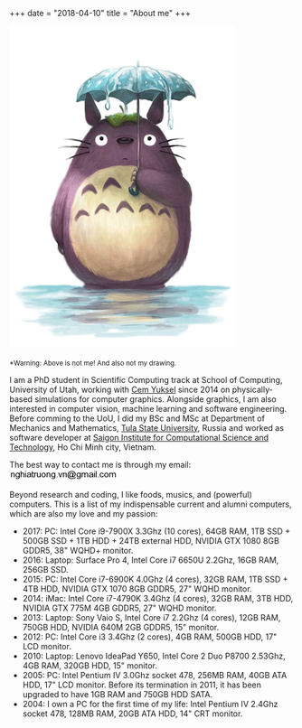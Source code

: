 +++
date = "2018-04-10"
title = "About me"
+++

![This is me][1]


<sub>\*Warning: Above is not me! And also not my drawing.</sub>

I am a PhD student in Scientific Computing track at School of Computing, University of Utah, working with [Cem Yuksel](http://cemyuksel.com/) since 2014 on physically-based simulations for computer graphics. Alongside graphics, I am also interested in computer vision, machine learning and software engineering. Before comming to the UoU, I did my BSc and MSc at Department of Mechanics and Mathematics, [Tula State University](http://tsu.tula.ru), Russia and worked as software developer at [Saigon Institute for Computational Science and Technology](http://icst.org.vn/en/), Ho Chi Minh city, Vietnam.

The best way to contact me is through my email: ![email-image](/img/email.png)


Beyond research and coding, I like foods, musics, and (powerful) computers. This is a list of my indispensable current and alumni computers, which are also my love and my passion:

* 2017: PC: Intel Core i9-7900X 3.3Ghz (10 cores), 64GB RAM, 1TB SSD + 500GB SSD + 1TB HDD + 24TB external HDD, NVIDIA GTX 1080 8GB GDDR5, 38" WQHD+ monitor.
* 2016: Laptop: Surface Pro 4, Intel Core i7 6650U 2.2Ghz, 16GB RAM, 256GB SSD.
* 2015: PC: Intel Core i7-6900K 4.0Ghz (4 cores), 32GB RAM, 1TB SSD + 4TB HDD, NVIDIA GTX 1070 8GB GDDR5, 27" WQHD monitor.
* 2014: iMac: Intel Core i7-4790K 3.4Ghz (4 cores), 32GB RAM, 3TB HDD, NVIDIA GTX 775M 4GB GDDR5, 27" WQHD monitor.
* 2013: Laptop: Sony Vaio S, Intel Core i7 2.2Ghz (4 cores), 12GB RAM, 750GB HDD, NVIDIA 640M 2GB GDDR5, 15" monitor.
* 2012: PC: Intel Core i3 3.4Ghz (2 cores), 4GB RAM, 500GB HDD, 17" LCD monitor.
* 2010: Laptop: Lenovo IdeaPad Y650, Intel Core 2 Duo P8700 2.53Ghz, 4GB RAM, 320GB HDD, 15" monitor.
* 2005: PC: Intel Pentium IV 3.0Ghz socket 478, 256MB RAM, 40GB ATA HDD, 17" LCD monitor. Before its termination in 2011, it has been upgraded to have 1GB RAM and 750GB HDD SATA.
* 2004: I own a PC for the first time of my life: Intel Pentium IV 2.4Ghz socket 478, 128MB RAM, 20GB ATA HDD, 14" CRT monitor.

[1]: /img/about.png